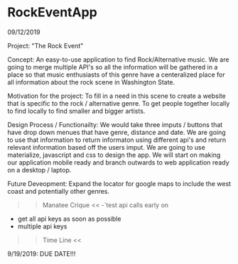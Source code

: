 # RockEventApp

09/12/2019

Project: "The Rock Event"

Concept: An easy-to-use application to find Rock/Alternative music. We are going to merge multiple API's so all the information will be gathered in a place
so that music enthusiasts of this genre have a centeralized place for all information about the rock scene in Washington State.

Motivation for the project: To fill in a need in this scene to create a website that is specific to the rock / alternative genre. To get people together locally
to find locally to find smaller and bigger artists.

Design Process / Functionailty: We would take three imputs / buttons that have drop down menues that have genre, distance and date. We are going to use that information
to  return informaton using different api's and return relevant information based off the users imput. We are going to use materialize, javascript and css to design the app.
We will start on making our application mobile ready and branch outwards to web application ready on a desktop / laptop.

Future Deveopment: Expand the locator for google maps to include the west coast and potentially other genres.

>> Manatee Crique <<
-`test api calls early on
- get all api keys as soon as possible
- multiple api keys

>> Time Line <<

9/19/2019: DUE DATE!!!
